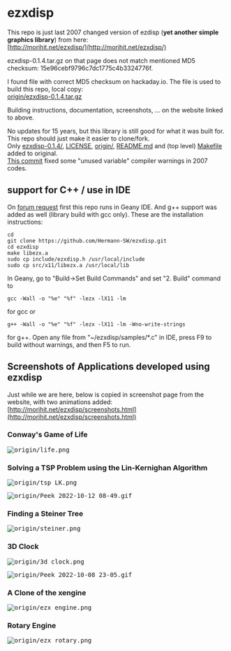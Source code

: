 # ezxdisp
This repo is just last 2007 changed version of ezdisp (**yet another simple graphics library**) from here:  
[http://morihit.net/ezxdisp/](http://morihit.net/ezxdisp/)  

ezxdisp-0.1.4.tar.gz on that page does not match mentioned MD5 checksum: 15e96cebf9796c7dc1775c4b3324776f.  

I found file with correct MD5 checksum on hackaday.io. The file is used to build this repo, local copy:  
[origin/ezxdisp-0.1.4.tar.gz](origin/ezxdisp-0.1.4.tar.gz)


Building instructions, documentation, screenshots, ... on the website linked to above.

No updates for 15 years, but this library is still good for what it was built for.  
This repo should just make it easier to clone/fork.  
Only [ezxdisp-0.1.4/](ezxdisp-0.1.4/), [LICENSE](LICENSE), [origin/](origin/), [README.md](README.md) and (top level) [Makefile](Makefile) added to original.  
[This commit](https://github.com/Hermann-SW/ezxdisp/commit/19c1694abeecaec29724a4820b46772ff059639f) fixed some "unused variable" compiler warnings in 2007 codes.  

## support for C++ / use in IDE

On [forum request](https://forums.raspberrypi.com/viewtopic.php?p=2044260#p2045169) first this repo runs in Geany IDE. And g++ support was added as well (library build with gcc only). These are the installation instructions:  

    cd
    git clone https://github.com/Hermann-SW/ezxdisp.git
    cd ezxdisp
    make libezx.a
    sudo cp include/ezxdisp.h /usr/local/include
    sudo cp src/x11/libezx.a /usr/local/lib

In Geany, go to "Build->Set Build Commands" and set "2. Build" command to 

    gcc -Wall -o "%e" "%f" -lezx -lX11 -lm

for gcc or 

    g++ -Wall -o "%e" "%f" -lezx -lX11 -lm -Wno-write-strings

for g++. Open any file from "~/ezxdisp/samples/\*.c" in IDE, press F9 to build without warnings, and then F5 to run.

## Screenshots of Applications developed using ezxdisp

Just while we are here, below is copied in screenshot page from the website, with two animations added:  
[http://morihit.net/ezxdisp/screenshots.html](http://morihit.net/ezxdisp/screenshots.html)  

### Conway's Game of Life

<kbd>![origin/life.png](origin/life.png)</kbd>

### Solving a TSP Problem using the Lin-Kernighan Algorithm

<kbd>![origin/tsp_LK.png](origin/tsp_LK.png)</kbd>

<kbd>![origin/Peek_2022-10-12_08-49.gif](origin/Peek_2022-10-12_08-49.gif)<kbd>

### Finding a Steiner Tree

<kbd>![origin/steiner.png](origin/steiner.png)</kbd>

### 3D Clock

<kbd>![origin/3d_clock.png](origin/3d_clock.png)</kbd>  

<kbd>![origin/Peek_2022-10-08_23-05.gif](origin/Peek_2022-10-08_23-05.gif)<kbd>

### A Clone of the xengine

<kbd>![origin/ezx_engine.png](origin/ezx_engine.png)</kbd>

### Rotary Engine

<kbd>![origin/ezx_rotary.png](origin/ezx_rotary.png)</kbd>
